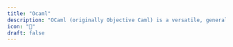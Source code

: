 ```yaml
---
title: "Ocaml"
description: "OCaml (originally Objective Caml) is a versatile, general-purpose, multi-paradigm programming language. It seamlessly blends functional, imperative, and object-oriented programming styles, empowering developers to choose the most suitable approach for different tasks. Developed in the mid-1990s by INRIA, the French National Institute for Research in Computer Science and Control, OCaml offers exceptional reliability and security, making it ideal for mission-critical systems."
icon: "🐪"
draft: false
---
```


